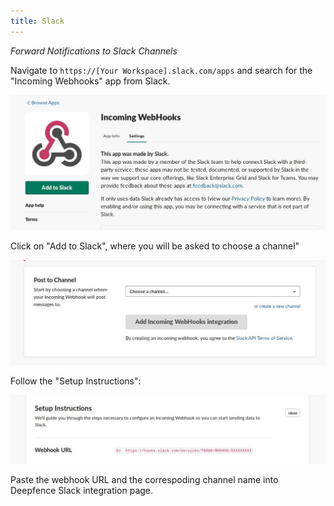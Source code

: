 ```yaml
---
title: Slack
---
```


*Forward Notifications to Slack Channels*

Navigate to `https://[Your Workspace].slack.com/apps` and search for the "Incoming Webhooks" app from Slack.

![Incoming Webhooks](../img/deepfence_webhooks.jpg)

Click on "Add to Slack", where you will be asked to choose a channel"

![Post to Channel](../img/deepfence_integrationspost.jpg)

Follow the "Setup Instructions":

![Setup Instructions](../img/deepfence_integrationssetup.jpg)

Paste the webhook URL and the correspoding channel name into Deepfence Slack integration page.
